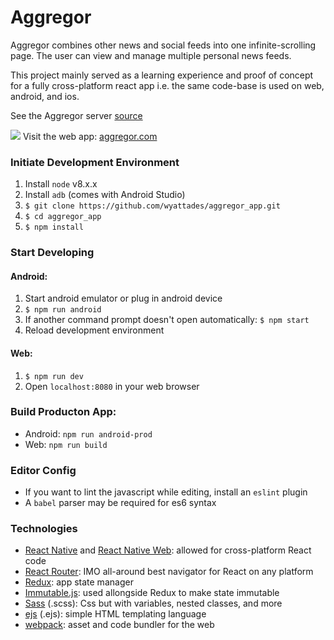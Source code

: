 # Aggregor

Aggregor combines other news and social feeds into one infinite-scrolling page. The user can view and manage multiple personal news feeds.

This project mainly served as a learning experience and proof of concept for a fully cross-platform react app i.e. the same code-base is used on web, android, and ios.

See the Aggregor server [source](https://github.com/wyattades/aggregor_server)

![](https://i.imgur.com/aGfc6o1.gif)
Visit the web app: [aggregor.com](https://aggregor.com/)  

### Initiate Development Environment
1. Install ```node``` v8.x.x
2. Install ```adb``` (comes with Android Studio)
3. ```$ git clone https://github.com/wyattades/aggregor_app.git```
4. ```$ cd aggregor_app```
5. ```$ npm install```

### Start Developing
#### Android:
1. Start android emulator or plug in android device
2. ```$ npm run android```
3. If another command prompt doesn't open automatically: ```$ npm start```
4. Reload development environment  
#### Web:
1. ```$ npm run dev```
2. Open ```localhost:8080``` in your web browser

### Build Producton App:
- Android: ```npm run android-prod```
- Web: ```npm run build```

### Editor Config
- If you want to lint the javascript while editing, install an ```eslint``` plugin
- A ```babel``` parser may be required for es6 syntax

### Technologies
- [React Native](https://facebook.github.io/react-native/) and [React Native Web](http://necolas.github.io/react-native-web/storybook/): allowed for cross-platform React code
- [React Router](https://reacttraining.com/react-router/): IMO all-around best navigator for React on any platform 
- [Redux](https://redux.js.org/): app state manager  
- [Immutable.js](http://facebook.github.io/immutable-js/docs/#/): used allongside Redux to make state immutable  
- [Sass](http://sass-lang.com/documentation/file.SASS_REFERENCE.html) (.scss): Css but with variables, nested classes, and more
- [ejs](http://ejs.co/) (.ejs): simple HTML templating language
- [webpack](https://webpack.js.org/): asset and code bundler for the web
